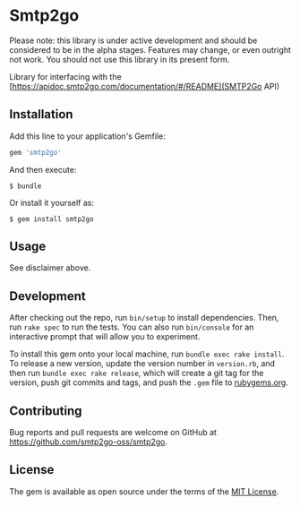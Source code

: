 # Smtp2go

<aside class="warning">
    Please note: this library is under active development and should be considered to be in the alpha stages. 
    Features may change, or even outright not work. You should not use this library in its present form.
</aside>

Library for interfacing with the [https://apidoc.smtp2go.com/documentation/#/README](SMTP2Go API)

## Installation

Add this line to your application's Gemfile:

```ruby
gem 'smtp2go'
```

And then execute:

    $ bundle

Or install it yourself as:

    $ gem install smtp2go

## Usage

See disclaimer above.

## Development

After checking out the repo, run `bin/setup` to install dependencies. Then, run `rake spec` to run the tests. You can also run `bin/console` for an interactive prompt that will allow you to experiment.

To install this gem onto your local machine, run `bundle exec rake install`. To release a new version, update the version number in `version.rb`, and then run `bundle exec rake release`, which will create a git tag for the version, push git commits and tags, and push the `.gem` file to [rubygems.org](https://rubygems.org).

## Contributing

Bug reports and pull requests are welcome on GitHub at https://github.com/smtp2go-oss/smtp2go.


## License

The gem is available as open source under the terms of the [MIT License](http://opensource.org/licenses/MIT).


